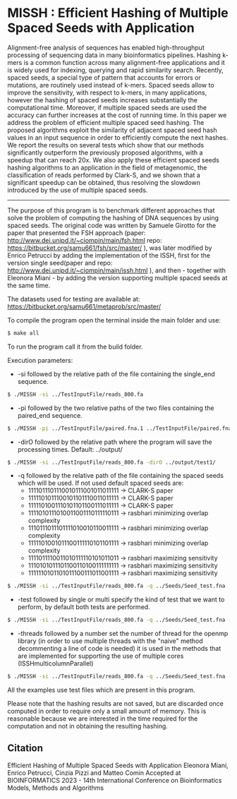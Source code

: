 # MISSH : Efficient Hashing of Multiple Spaced Seeds with Application

Alignment-free analysis of sequences has enabled high-throughput processing of sequencing data in many bioinformatics pipelines. 
Hashing k-mers is a common function across many alignment-free applications and it is widely used for indexing, querying and rapid similarity search. Recently, spaced seeds, a special type of pattern that accounts for errors or mutations, are routinely used instead of k-mers. Spaced seeds allow to improve the sensitivity, with respect to k-mers, in many applications, however the hashing of spaced seeds increases substantially the computational time. Moreover, if multiple spaced seeds are used the accuracy can further increases at the cost of running time. 
In this paper we address the problem of efficient multiple spaced seed hashing. The proposed algorithms exploit the similarity of adjacent spaced seed hash values in an input sequence in order to efficiently compute the next hashes. 
We report the results on several tests which show that our methods
significantly outperform the previously proposed algorithms, with a speedup that can reach 20x. 
We also apply these efficient spaced seeds hashing algorithms to an application in the field of metagenomic, the classification of reads performed by Clark-S, and we shown that a significant speedup can be obtained, thus resolving the slowdown introduced by the use of multiple spaced seeds.

----------------------------------------------------------------------------------------------------------------------------------------------------



The purpose of this program is to benchmark different approaches that solve the problem of computing the hashing of DNA sequences by using spaced seeds.
The original code was written by Samuele Girotto for the paper that presented the FSH approach (paper: http://www.dei.unipd.it/~ciompin/main/fsh.html repo: https://bitbucket.org/samu661/fsh/src/master/ ), was later modified by Enrico Petrucci by adding the implementation of the ISSH, first for the version single seed(paper and repo: http://www.dei.unipd.it/~ciompin/main/issh.html ), and then -
together with Eleonora Miani - by adding the version supporting multiple spaced seeds at the same time.

The datasets used for testing are available at: https://bitbucket.org/samu661/metaprob/src/master/


To compile the program open the terminal inside the main folder and use:

```sh
$ make all
```

To run the program call it from the build folder.

Execution parameters:

- -si followed by the relative path of the file containing the single_end sequence.
```sh    
$ ./MISSH -si ../TestInputFile/reads_800.fa
```
    
- -pi followed by the two relative paths of the two files containing the paired_end sequence.
 
```sh   
$ ./MISSH -pi ../TestInputFile/paired.fna.1 ../TestInputFile/paired.fna.2
```
    
- -dirO followed by the relative path where the program will save the processing times. Default: ../output/
    
```sh   
$ ./MISSH -si ../TestInputFile/reads_800.fa -dirO ../output/test1/
```
    
- -q followed by the relative path of the file containing the spaced seeds which will be used.
  If not used default spaced seeds are:
  - 1111011101110010111001011011111 -> CLARK-S paper
  - 1111101011100101101110011011111 -> CLARK-S paper
  - 1111101001110101101100111011111 -> CLARK-S paper
  - 1111010111010011001110111110111 -> rasbhari minimizing overlap complexity
  - 1110111011101111010010110011111 -> rasbhari minimizing overlap complexity
  - 1111101001011100111110101101111 -> rasbhari minimizing overlap complexity
  - 1111011110011010111110101011011 -> rasbhari maximizing sensitivity
  - 1110101011101100110100111111111 -> rasbhari maximizing sensitivity
  - 1111110101101011100111011001111 -> rasbhari maximizing sensitivity 
    
```sh   
$ ./MISSH -si ../TestInputFile/reads_800.fa -q ../Seeds/Seed_test.fna
```
- -test followed by single or multi specify the kind of test that we want to perform, by default both tests are performed.
    
```sh   
$ ./MISSH -si ../TestInputFile/reads_800.fa -q ../Seeds/Seed_test.fna -test multi
```
- -threads followed by a number set the number of thread for the openmp library (in order to use multiple threads with the "naive" method decommenting a line of code is needed) it is used in the methods that are implemented for supporting the use of multiple cores (ISSHmulticolumnParallel) 

```sh   
$ ./MISSH -si ../TestInputFile/reads_800.fa -q ../Seeds/Seed_test.fna -test multi -threads 4
```

All the examples use test files which are present in this program.

Please note that the hashing results are not saved, but are discarded once computed in order to require only a small amount of memory. This is reasonable because we are interested in the time required for the computation and not in obtaining the resulting hashing.

Citation
---------
Efficient Hashing of Multiple Spaced Seeds with Application
Eleonora Miani, Enrico Petrucci, Cinzia Pizzi and Matteo Comin
Accepted at BIOINFORMATICS 2023 - 14th International Conference on Bioinformatics Models, Methods and Algorithms



